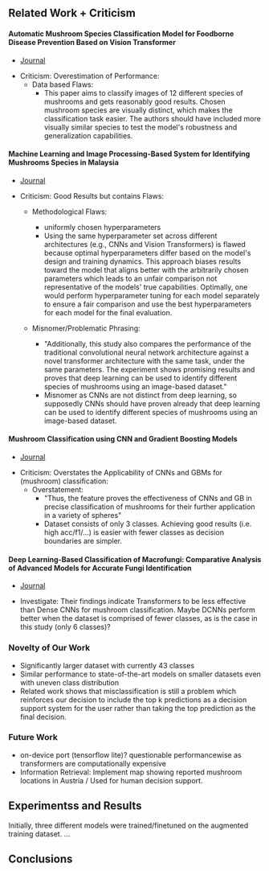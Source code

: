 ## Related Work + Criticism

#### Automatic Mushroom Species Classification Model for Foodborne Disease Prevention Based on Vision Transformer
- [Journal](https://www.researchgate.net/publication/362770084_Automatic_Mushroom_Species_Classification_Model_for_Foodborne_Disease_Prevention_Based_on_Vision_Transformer)
<!-- - [Local PDF](./papers/Automatic_Mushroom_Species_Classification_Model_fo.pdf) -->
- Criticism: Overestimation of Performance:
    - Data based Flaws:
        - This paper aims to classify images of 12 different species of mushrooms and gets reasonably good results. Chosen mushroom species are visually distinct, which makes the classification task easier. The authors should have included more visually similar species to test the model's robustness and generalization capabilities.


#### Machine Learning and Image Processing-Based System for Identifying Mushrooms Species in Malaysia
- [Journal](https://www.mdpi.com/2076-3417/14/15/6794)
<!-- - [Local PDF](./papers/applsci-14-06794.pdf) -->
- Criticism: Good Results but contains Flaws:
    - Methodological Flaws: 
        - uniformly chosen hyperparameters
        - Using the same hyperparameter set across different architectures (e.g., CNNs and Vision Transformers) is flawed because optimal hyperparameters differ based on the model's design and training dynamics. This approach biases results toward the model that aligns better with the arbitrarily chosen parameters which leads to an unfair comparison not representative of the models' true capabilities. Optimally, one would perform hyperparameter tuning for each model separately to ensure a fair comparison and use the best hyperparameters for each model for the final evaluation.

    - Misnomer/Problematic Phrasing: 
        - "Additionally, this study also compares the performance of the traditional convolutional neural network architecture against a novel transformer architecture with the same task, under the same parameters. The experiment shows promising results and proves that deep learning can be used to identify different species of mushrooms using an image-based dataset."
        - Misnomer as CNNs are not distinct from deep learning, so supposedly CNNs should have proven already that deep learning can be used to identify different species of mushrooms using an image-based dataset.


#### Mushroom Classification using CNN and Gradient Boosting Models
- [Journal](https://ieeexplore.ieee.org/abstract/document/10689875)
<!-- - [Local PDF](./papers/Mushroom_Classification_Using_CNN_and_Gradient_Boosting_Models.pdf) -->
- Criticism: Overstates the Applicability of CNNs and GBMs for (mushroom) classification:
    - Overstatement:
        - "Thus, the feature proves the effectiveness of CNNs
        and GB in precise classification of mushrooms for their further
        application in a variety of spheres"
        - Dataset consists of only 3 classes. Achieving good results (i.e. high acc/f1/...) is easier with fewer classes as decision boundaries are simpler. 


#### Deep Learning-Based Classification of Macrofungi: Comparative Analysis of Advanced Models for Accurate Fungi Identification
- [Journal](https://www.mdpi.com/1424-8220/24/22/7189)
<!-- - [Local PDF](./papers/sensors-24-07189.pdf) -->
- Investigate: Their findings indicate Transformers to be less effective than Dense CNNs for mushroom classification. Maybe DCNNs perform better when the dataset is comprised of fewer classes, as is the case in this study (only 6 classes)?


### Novelty of Our Work
- Significantly larger dataset with currently 43 classes
- Similar performance to state-of-the-art models on smaller datasets even with uneven class distribution
- Related work shows that misclassification is still a problem which reinforces our decision to include the top k predictions as a decision support system for the user rather than taking the top prediction as the final decision.

### Future Work
- on-device port (tensorflow lite)? questionable performancewise as transformers are computationally expensive
- Information Retrieval: Implement map showing reported mushroom locations in Austria / Used for human decision support.



## Experimentss and Results
<!-- conducted experiments, findings -->
Initially, three different models were trained/finetuned on the augmented training dataset. ...



## Conclusions
<!-- key takeaways, future work -->